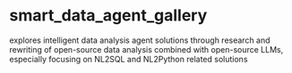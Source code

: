 # smart_data_agent_gallery
explores intelligent data analysis agent solutions through research and rewriting of open-source data analysis combined with open-source LLMs, especially focusing on NL2SQL and NL2Python related solutions
